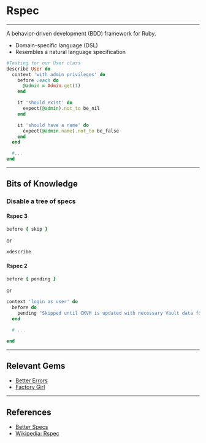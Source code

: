 # Rspec

---

A behavior-driven development (BDD) framework for Ruby.

-   Domain-specific language (DSL)
-   Resembles a natural language specification

```ruby
#Testing for our User class
describe User do
  context 'with admin privileges' do
    before :each do
      @admin = Admin.get(1)
    end

    it 'should exist' do
      expect(@admin).not_to be_nil
    end

    it 'should have a name' do
      expect(@admin.name).not_to be_false
    end
  end

  #...
end
```

---

## Bits of Knowledge

### Disable a tree of specs

#### Rspec 3

```ruby
before { skip }
```

or

```ruby
xdescribe
```

#### Rspec 2

```ruby
before { pending }
```

or

```ruby
context 'login as user' do
  before do
    pending "Skipped until CKVM is updated with necessary Vault data for this functionality to work."
  end

  # ...

end
```

---

## Relevant Gems

-   [Better Errors](https://github.com/charliesome/better_errors)
-   [Factory Girl](https://github.com/thoughtbot/factory_girl)

---

## References

-   [Better Specs](http://betterspecs.org)
-   [Wikipedia: Rspec](https://en.wikipedia.org/wiki/RSpec)
